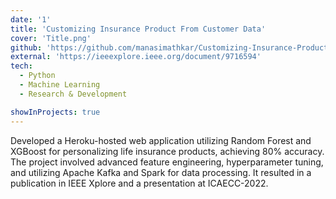 ```yaml
---
date: '1'
title: 'Customizing Insurance Product From Customer Data'
cover: 'Title.png'
github: 'https://github.com/manasimathkar/Customizing-Insurance-Product'
external: 'https://ieeexplore.ieee.org/document/9716594'
tech:
  - Python
  - Machine Learning
  - Research & Development

showInProjects: true
---
```


Developed a Heroku-hosted web application utilizing Random Forest and XGBoost for personalizing life insurance products, achieving 80% accuracy. The project involved advanced feature engineering, hyperparameter tuning, and utilizing Apache Kafka and Spark for data processing. It resulted in a publication in IEEE Xplore and a presentation at ICAECC-2022.
